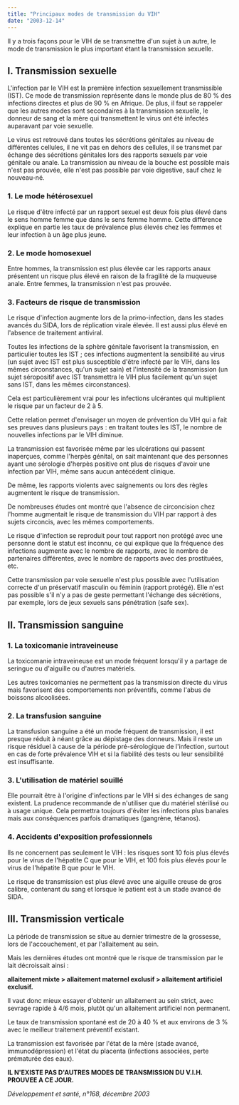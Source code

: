 ```yaml
---
title: "Principaux modes de transmission du VIH"
date: "2003-12-14"
---
```


<div class="teaser"><p>Il y a trois façons pour le VIH de se transmettre d'un sujet à un autre, le mode de transmission le plus important étant la transmission sexuelle.</p></div>

## I. Transmission sexuelle

L'infection par le VIH est la première infection sexuellement transmissible (IST). Ce mode de transmission représente dans le monde plus de 80 % des infections directes et plus de 90 % en Afrique. De plus, il faut se rappeler que les autres modes sont secondaires à la transmission sexuelle, le donneur de sang et la mère qui transmettent le virus ont été infectés auparavant par voie sexuelle.

Le virus est retrouvé dans toutes les sécrétions génitales au niveau de différentes cellules, il ne vit pas en dehors des cellules, il se transmet par échange des sécrétions génitales lors des rapports sexuels par voie génitale ou anale. La transmission au niveau de la bouche est possible mais n'est pas prouvée, elle n'est pas possible par voie digestive, sauf chez le nouveau-né.

### 1. Le mode hétérosexuel

Le risque d'être infecté par un rapport sexuel est deux fois plus élevé dans le sens homme femme que dans le sens femme homme. Cette différence explique en partie les taux de prévalence plus élevés chez les femmes et leur infection à un âge plus jeune.

### 2. Le mode homosexuel

Entre hommes, la transmission est plus élevée car les rapports anaux présentent un risque plus élevé en raison de la fragilité de la muqueuse anale. Entre femmes, la transmission n'est pas prouvée.

### 3. Facteurs de risque de **transmission**

Le risque d'infection augmente lors de la primo-infection, dans les stades avancés du SIDA, lors de réplication virale élevée. Il est aussi plus élevé en l'absence de traitement antiviral.

Toutes les infections de la sphère génitale favorisent la transmission, en particulier toutes les IST ; ces infections augmentent la sensibilité au virus (un sujet avec IST est plus susceptible d'être infecté par le VIH, dans les mêmes circonstances, qu'un sujet sain) et l'intensité de la transmission (un sujet séropositif avec IST transmettra le VIH plus facilement qu'un sujet sans IST, dans les mêmes circonstances).

Cela est particulièrement vrai pour les infections ulcérantes qui multiplient le risque par un facteur de 2 à 5.

Cette relation permet d'envisager un moyen de prévention du VIH qui a fait ses preuves dans plusieurs pays : en traitant toutes les IST, le nombre de nouvelles infections par le VIH diminue.

La transmission est favorisée même par les ulcérations qui passent inaperçues, comme l'herpès génital, on sait maintenant que des personnes ayant une sérologie d'herpès positive ont plus de risques d'avoir une infection par VIH, même sans aucun antécédent clinique.

De même, les rapports violents avec saignements ou lors des règles augmentent le risque de transmission.

De nombreuses études ont montré que l'absence de circoncision chez l'homme augmentait le risque de transmission du VIH par rapport à des sujets circoncis, avec les mêmes comportements.

Le risque d'infection se reproduit pour tout rapport non protégé avec une personne dont le statut est inconnu, ce qui explique que la fréquence des infections augmente avec le nombre de rapports, avec le nombre de partenaires différentes, avec le nombre de rapports avec des prostituées, etc.

Cette transmission par voie sexuelle n'est plus possible avec l'utilisation correcte d'un préservatif masculin ou féminin (rapport protégé). Elle n'est pas possible s'il n'y a pas de geste permettant l'échange des sécrétions, par exemple, lors de jeux sexuels sans pénétration (safe sex).

## II. Transmission sanguine

### 1. La toxicomanie intraveineuse

La toxicomanie intraveineuse est un mode fréquent lorsqu'il y a partage de seringue ou d'aiguille ou d'autres matériels.

Les autres toxicomanies ne permettent pas la transmission directe du virus mais favorisent des comportements non préventifs, comme l'abus de boissons alcoolisées.

### 2. La transfusion sanguine

La transfusion sanguine a été un mode fréquent de transmission, il est presque réduit à néant grâce au dépistage des donneurs. Mais il reste un risque résiduel à cause de la période pré-sérologique de l'infection, surtout en cas de forte prévalence VIH et si la fiabilité des tests ou leur sensibilité est insuffisante.

### 3. L'utilisation de matériel souillé

Elle pourrait être à l'origine d'infections par le VIH si des échanges de sang existent. La prudence recommande de n'utiliser que du matériel stérilisé ou à usage unique. Cela permettra toujours d'éviter les infections plus banales mais aux conséquences parfois dramatiques (gangrène, tétanos).

### 4. Accidents d'exposition professionnels

Ils ne concernent pas seulement le VIH : les risques sont 10 fois plus élevés pour le virus de l'hépatite C que pour le VIH, et 100 fois plus élevés pour le virus de l'hépatite B que pour le VIH.

Le risque de transmission est plus élevé avec une aiguille creuse de gros calibre, contenant du sang et lorsque le patient est à un stade avancé de SIDA.

## III. Transmission verticale

La période de transmission se situe au dernier trimestre de la grossesse, lors de l'accouchement, et par l'allaitement au sein.

Mais les dernières études ont montré que le risque de transmission par le lait décroissait ainsi :

**allaitement mixte > allaitement maternel exclusif > allaitement artificiel exclusif.**

Il vaut donc mieux essayer d'obtenir un allaitement au sein strict, avec sevrage rapide à 4/6 mois, plutôt qu'un allaitement artificiel non permanent.

Le taux de transmission spontané est de 20 à 40 % et aux environs de 3 % avec le meilleur traitement préventif existant.

La transmission est favorisée par l'état de la mère (stade avancé, immunodépression) et l'état du placenta (infections associées, perte prématurée des eaux).

**IL N'EXISTE PAS D'AUTRES MODES DE TRANSMISSION DU V.I.H. PROUVEE A CE JOUR.**

_Développement et santé, n°168, décembre 2003_
